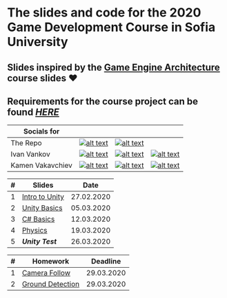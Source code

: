 # The slides and code for the 2020 Game Development Course in Sofia University

## Slides inspired by the [Game Engine Architecture](https://nikoladimitroff.github.io/Game-Engine-Architecture/) course slides ❤️

## Requirements for the course project can be found [***HERE***](https://docs.google.com/document/d/1PoW7QapPoW9VEZ275j7cL91NhomKQy7ICJC_PG5zSUY/edit?usp=sharing)

| Socials for |  |  |  |
|---|---|---|---|
| The Repo | [![alt text](https://s.ytimg.com/yts/img/favicon_32-vflOogEID.png "youtube")](https://www.youtube.com/channel/UCsBZtgJpHY6mISHcyCXRnOA) | [![alt text](https://static.xx.fbcdn.net/rsrc.php/yo/r/iRmz9lCMBD2.ico "facebook")](https://www.facebook.com/groups/1997840613675137/) |  |
| Ivan Vankov | [![alt text](https://ssl.gstatic.com/ui/v1/icons/mail/images/favicon5.ico "mail")](mailto:ivanpvankov@gmail.com) | [![alt text](https://static.xx.fbcdn.net/rsrc.php/yo/r/iRmz9lCMBD2.ico "facebook")](https://www.facebook.com/ivan.vankov.54) | [![alt text](https://github.githubassets.com/favicon.ico "github")](https://github.com/Ivan-Vankov) |
| Kamen Vakavchiev | [![alt text](https://ssl.gstatic.com/ui/v1/icons/mail/images/favicon5.ico "mail")](mailto:kanitkameh@gmail.com) | [![alt text](https://static.xx.fbcdn.net/rsrc.php/yo/r/iRmz9lCMBD2.ico "facebook")](https://www.facebook.com/kamen.vakavchiev) | [![alt text](https://github.githubassets.com/favicon.ico "github")](https://github.com/kanitkameh) |



| # | Slides                                                                                                           | Date       |
|---| ---------------------------------------------------------------------------------------------------------------- |:----------:|
| 1 | [Intro to Unity](https://ivan-vankov.github.io/GameDevCourse/Slides/Intro%20to%20Unity.html) | 27.02.2020 |
| 2 | [Unity Basics](https://ivan-vankov.github.io/GameDevCourse/Slides/Unity%20Basics.html) | 05.03.2020 |
| 3 | [C# Basics](https://ivan-vankov.github.io/GameDevCourse/Slides/C%23%20Basics.html) | 12.03.2020 |
| 4 | [Physics](https://ivan-vankov.github.io/GameDevCourse/Slides/Physics.html) | 19.03.2020 |
| 5 | ***Unity Test*** | 26.03.2020 |


| # | Homework | Deadline |
|---| ---------------------------------------------------------------------------------------------------------------- |:----------:|
| 1 | [Camera Follow](https://github.com/Ivan-Vankov/GameDevCourse/blob/gh-pages/Homework/Homework%201.md) | 29.03.2020 |
| 2 | [Ground Detection](https://github.com/Ivan-Vankov/GameDevCourse/blob/gh-pages/Homework/Homework%202.md) | 29.03.2020 |
